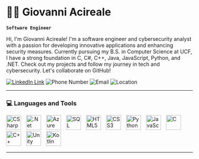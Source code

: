 # 👨‍💻 Giovanni Acireale

<!--
**GiovanniAcireale/GiovanniAcireale** is a ✨ _special_ ✨ repository because its `README.md` (this file) appears on your GitHub profile.

Here are some ideas to get you started:

- 🔭 I’m currently working on ...
- 🌱 I’m currently learning ...
- 👯 I’m looking to collaborate on ...
- 🤔 I’m looking for help with ...
- 💬 Ask me about ...
- 📫 How to reach me: ...
- 😄 Pronouns: ...
- ⚡ Fun fact: ...
-->
**`Software Engineer`**

Hi, I'm Giovanni Acireale!
I'm a software engineer and cybersecurity analyst with a passion for developing innovative applications and enhancing security measures. Currently pursuing my B.S. in Computer Science at UCF, I have a strong foundation in C, C#, C++, Java, JavaScript, Python, and .NET. Check out my projects and follow my journey in tech and cybersecurity. Let's collaborate on GitHub!


<a href="https://www.linkedin.com/in/giovanni-acireale/"><img alt="LinkedIn Link" title="My LinkedIn" src="https://custom-icon-badges.demolab.com/badge/-Linkedin-1155ba?style=for-the-badge&logoColor=white&logo=repo"/></a>
<img alt="Phone Number" title=" My Phone Number" src="https://custom-icon-badges.demolab.com/badge/-407--694--6556-red?style=for-the-badge&logo=phone&logoColor=white"/>
<img alt="Email" title="My Email" src="https://custom-icon-badges.demolab.com/badge/-gio.acireale@gmail.com-55960c?style=for-the-badge&logo=mention&logoColor=white"/>
<img alt="Location" title="My Location" src="https://custom-icon-badges.demolab.com/badge/Florida-USA-blue?style=for-the-badge&logo=location&logoColor=white"/>

---

### 💻 Languages and Tools  

<img title="CSharp" width="40px" style="padding-right:10px;" src="https://cdn.jsdelivr.net/gh/devicons/devicon/icons/csharp/csharp-original.svg" /> <img title=".Net" width="40px" style="padding-right:10px;" src="https://cdn.jsdelivr.net/gh/devicons/devicon/icons/dot-net/dot-net-plain-wordmark.svg" /> <img title="Azure" width="40px" style="padding-right:10px;" src="https://cdn.jsdelivr.net/gh/devicons/devicon/icons/azure/azure-original.svg" /> <img title="SQL" width="40px" style="padding-right:10px;" src="https://cdn.jsdelivr.net/gh/devicons/devicon/icons/mysql/mysql-original.svg" /> <img title="HTML5" width="40px" style="padding-right:10px;" src="https://cdn.jsdelivr.net/gh/devicons/devicon/icons/html5/html5-original.svg" /> <img title="CSS3" width="40px" style="padding-right:10px;" src="https://cdn.jsdelivr.net/gh/devicons/devicon/icons/css3/css3-original.svg" /> <img title="Python" width="40px" style="padding-right:10px;" src="https://cdn.jsdelivr.net/gh/devicons/devicon/icons/python/python-original.svg" /> <img title="JavaScript" width="40px" style="padding-right:10px;" src="https://cdn.jsdelivr.net/gh/devicons/devicon/icons/javascript/javascript-plain.svg" /> <img title="C" width="40px" style="padding-right:10px;" src="https://cdn.jsdelivr.net/gh/devicons/devicon/icons/c/c-original.svg" /> <img title="C++" width="40px" style="padding-right:10px;" src="https://cdn.jsdelivr.net/gh/devicons/devicon/icons/cplusplus/cplusplus-original.svg" /> <img title="Unity" width="40px" style="padding-right:10px;" src="https://cdn.jsdelivr.net/gh/devicons/devicon/icons/unity/unity-original.svg" /> <img title="Kotlin" width="40px" style="padding-right:10px;" src="https://cdn.jsdelivr.net/gh/devicons/devicon/icons/kotlin/kotlin-original.svg" />

---

<!--
to be continued 
-->
